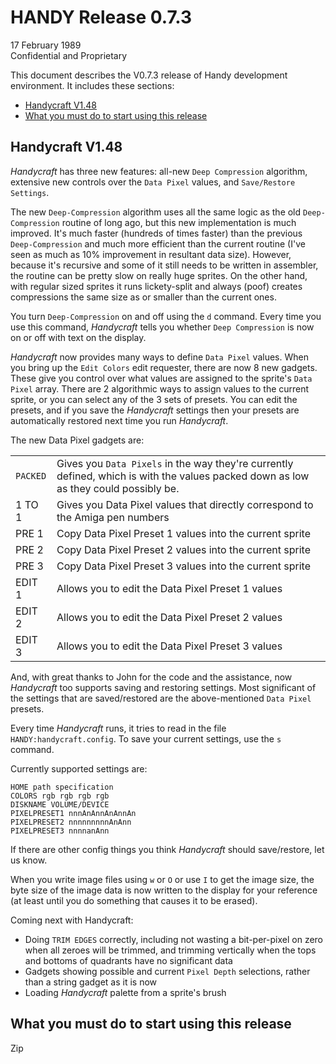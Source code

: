 # HANDY Release 0.7.3

17 February 1989  
Confidential and Proprietary

This document describes the V0.7.3 release of Handy development environment. It includes these sections:

- [Handycraft V1.48](#handycraft-v148)
- [What you must do to start using this release](#what-you-must-do-to-start-using-this-release)

## Handycraft V1.48

*Handycraft* has three new features: all-new `Deep Compression` algorithm, extensive new controls over the `Data Pixel` values, and `Save/Restore Settings`.

The new `Deep-Compression` algorithm uses all the same logic as the old `Deep-Compression` routine of long ago, but this new implementation is much improved. It's much faster (hundreds of times faster) than the previous `Deep-Compression` and much more efficient than the current routine (I've seen as much as 10% improvement in resultant data size). However, because it's recursive and some of it still needs to be written in assembler, the routine can be pretty slow on really huge sprites. On the other hand, with regular sized sprites it runs lickety-split and always (poof) creates compressions the same size as or smaller than the current ones.

You turn `Deep-Compression` on and off using the `d` command. Every time you use this command, *Handycraft* tells you whether `Deep Compression` is now on or off with text on the display.

*Handycraft* now provides many ways to define `Data Pixel` values. When you bring up the `Edit Colors` edit requester, there are now 8 new gadgets. These give you control over what values are assigned to the sprite's `Data Pixel` array. There are 2 algorithmic ways to assign values to the current sprite, or you can select any of the 3 sets of presets. You can edit the presets, and if you save the *Handycraft* settings then your presets are automatically restored next time you run *Handycraft*.

The new Data Pixel gadgets are: 

|||
|---|---|
|`PACKED`|Gives you `Data Pixels` in the way they're currently defined, which is with the values packed down as low as they could possibly be.|
|1 TO 1|Gives you Data Pixel values that directly correspond to the Amiga pen numbers|
|PRE 1|Copy Data Pixel Preset 1 values into the current sprite|
|PRE 2|Copy Data Pixel Preset 2 values into the current sprite|
|PRE 3|Copy Data Pixel Preset 3 values into the current sprite|
|EDIT 1|Allows you to edit the Data Pixel Preset 1 values|
|EDIT 2|Allows you to edit the Data Pixel Preset 2 values|
|EDIT 3|Allows you to edit the Data Pixel Preset 3 values|

And, with great thanks to John for the code and the assistance, now *Handycraft* too supports saving and restoring settings. Most significant of the settings that are saved/restored are the above-mentioned `Data Pixel` presets.

Every time *Handycraft* runs, it tries to read in the file `HANDY:handycraft.config`. To save your current settings, use the `s` command.

Currently supported settings are:

```
HOME path specification 
COLORS rgb rgb rgb rgb 
DISKNAME VOLUME/DEVICE
PIXELPRESET1 nnnAnAnnAnAnnAn 
PIXELPRESET2 nnnnnnnnnAnAnn 
PIXELPRESET3 nnnnanAnn
```

If there are other config things you think *Handycraft* should save/restore, let us know.

When you write image files using `w` or `O` or use `I` to get the image size, the byte size of the image data is now written to the display for your reference (at least until you do something that causes it to be erased).

Coming next with Handycraft:

- Doing `TRIM EDGES` correctly, including not wasting a bit-per-pixel on zero when all zeroes will be trimmed, and trimming vertically when the tops and bottoms of quadrants have no significant data
- Gadgets showing possible and current `Pixel Depth` selections, rather than a string gadget as it is now
- Loading *Handycraft* palette from a sprite's brush

## What you must do to start using this release

Zip
